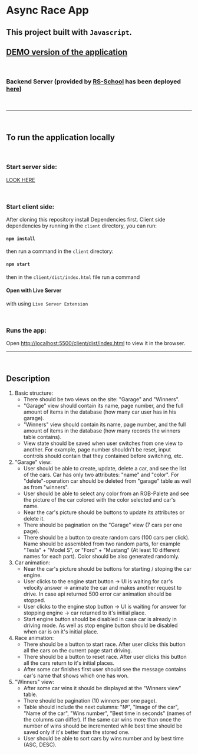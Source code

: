 # Async Race App

## This project built with `Javascript`.

## [DEMO version of the application](https://dafen173.github.io/async-race/client/dist/)

<br>

### Backend Server (provided by [RS-School](https://github.com/mikhama/async-race-api) has been deployed [here](https://async-race-backend-d5kb.onrender.com/))

<br>
<hr>
<br>

## To run the application locally

<br>

### Start server side:
[LOOK HERE](https://github.com/mikhama/async-race-api)

<br>

### Start client side:
After cloning this repository install Dependencies first.
Client side dependencies by running in the `client` directory,  you can run:
#### `npm install`

then run a command in the `client` directory:
#### `npm start`

then in the `client/dist/index.html` file run a command
#### Open with Live Server
with using `Live Server Extension`

<br>

### Runs the app:<br>
Open [http://localhost:5500/client/dist/index.html](http://127.0.0.1:5500/client/dist/index.html) to view it in the browser.

<hr>
<br>

## Description

1. Basic structure:
   - There should be two views on the site: "Garage" and "Winners".
   - "Garage" view should contain its name, page number, and the full amount of items in the database (how many car user has in his garage).
   - "Winners" view should contain its name, page number, and the full amount of items in the database (how many records the winners table contains).
   - View state should be saved when user switches from one view to another. For example, page number shouldn't be reset, input controls should contain that they contained before switching, etc.
2. "Garage" view:
   - User should be able to create, update, delete a car, and see the list of the cars. Car has only two attributes: "name" and "color". For "delete"-operation car should be deleted from "garage" table as well as from "winners".
   - User should be able to select any color from an RGB-Palete and see the picture of the car colored with the color selected and car's name.
   - Near the car's picture should be buttons to update its attributes or delete it.
   - There should be pagination on the "Garage" view (7 cars per one page).
   - There should be a button to create random cars (100 cars per click). Name should be assembled from two random parts, for example "Tesla" + "Model S", or "Ford" + "Mustang" (At least 10 different names for each part). Color should be also generated randomly.
3. Car animation:
   - Near the car's picture should be buttons for starting / stoping the car engine.
   - User clicks to the engine start button -> UI is waiting for car's velocity answer -> animate the car and makes another request to drive. In case api returned 500 error car animation should be stopped.
   - User clicks to the engine stop button -> UI is waiting for answer for stopping engine -> car returned to it's initial place.
   - Start engine button should be disabled in case car is already in driving mode. As well as stop engine button should be disabled when car is on it's initial place.
4. Race animation:
   - There should be a button to start race. After user clicks this button all the cars on the current page start driving.
   - There should be a button to reset race. After user clicks this button all the cars return to it's initial places.
   - After some car finishes first user should see the message contains car's name that shows which one has won.
5. "Winners" view:
   - After some car wins it should be displayed at the "Winners view" table.
   - There should be pagination (10 winners per one page).
   - Table should include the next culumns: "№", "Image of the car", "Name of the car", "Wins number", "Best time in seconds" (names of the columns can differ). If the same car wins more than once the number of wins should be incremented while best time should be saved only if it's better than the stored one.
   - User should be able to sort cars by wins number and by best time (ASC, DESC).
